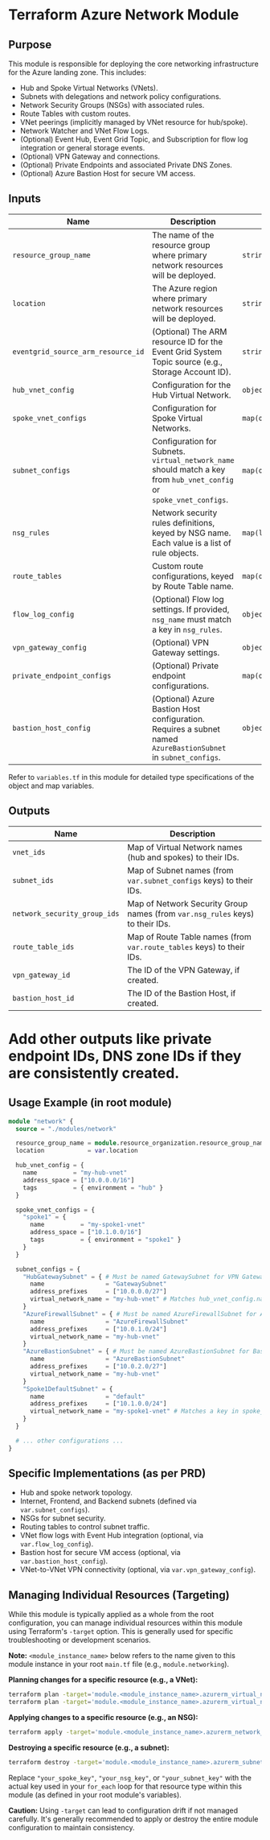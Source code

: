 # Terraform Azure Network Module

## Purpose

This module is responsible for deploying the core networking infrastructure for the Azure landing zone. This includes:
-   Hub and Spoke Virtual Networks (VNets).
-   Subnets with delegations and network policy configurations.
-   Network Security Groups (NSGs) with associated rules.
-   Route Tables with custom routes.
-   VNet peerings (implicitly managed by VNet resource for hub/spoke).
-   Network Watcher and VNet Flow Logs.
-   (Optional) Event Hub, Event Grid Topic, and Subscription for flow log integration or general storage events.
-   (Optional) VPN Gateway and connections.
-   (Optional) Private Endpoints and associated Private DNS Zones.
-   (Optional) Azure Bastion Host for secure VM access.

## Inputs

| Name                                 | Description                                                                                                | Type        | Default | Required |
| ------------------------------------ | ---------------------------------------------------------------------------------------------------------- | ----------- | ------- | :------: |
| `resource_group_name`                | The name of the resource group where primary network resources will be deployed.                             | `string`    |         |   yes    |
| `location`                           | The Azure region where primary network resources will be deployed.                                           | `string`    |         |   yes    |
| `eventgrid_source_arm_resource_id`   | (Optional) The ARM resource ID for the Event Grid System Topic source (e.g., Storage Account ID).            | `string`    | `null`  |    no    |
| `hub_vnet_config`                    | Configuration for the Hub Virtual Network.                                                                 | `object`    |         |   yes    |
| `spoke_vnet_configs`                 | Configuration for Spoke Virtual Networks.                                                                  | `map(object)` | `{}`    |    no    |
| `subnet_configs`                     | Configuration for Subnets. `virtual_network_name` should match a key from `hub_vnet_config` or `spoke_vnet_configs`. | `map(object)` | `{}`    |    no    |
| `nsg_rules`                          | Network security rules definitions, keyed by NSG name. Each value is a list of rule objects.               | `map(list(object))` | `{}`    |    no    |
| `route_tables`                       | Custom route configurations, keyed by Route Table name.                                                      | `map(object)` | `{}`    |    no    |
| `flow_log_config`                    | (Optional) Flow log settings. If provided, `nsg_name` must match a key in `nsg_rules`.                     | `object`    | `null`  |    no    |
| `vpn_gateway_config`                 | (Optional) VPN Gateway settings.                                                                           | `object`    | `null`  |    no    |
| `private_endpoint_configs`           | (Optional) Private endpoint configurations.                                                                | `map(object)` | `{}`    |    no    |
| `bastion_host_config`                | (Optional) Azure Bastion Host configuration. Requires a subnet named `AzureBastionSubnet` in `subnet_configs`. | `object`    | `null`  |    no    |

Refer to `variables.tf` in this module for detailed type specifications of the object and map variables.

## Outputs

| Name                         | Description                                                                 |
| ---------------------------- | --------------------------------------------------------------------------- |
| `vnet_ids`                   | Map of Virtual Network names (hub and spokes) to their IDs.                 |
| `subnet_ids`                 | Map of Subnet names (from `var.subnet_configs` keys) to their IDs.          |
| `network_security_group_ids` | Map of Network Security Group names (from `var.nsg_rules` keys) to their IDs. |
| `route_table_ids`            | Map of Route Table names (from `var.route_tables` keys) to their IDs.       |
| `vpn_gateway_id`             | The ID of the VPN Gateway, if created.                                      |
| `bastion_host_id`            | The ID of the Bastion Host, if created.                                     |
# Add other outputs like private endpoint IDs, DNS zone IDs if they are consistently created.

## Usage Example (in root module)

```terraform
module "network" {
  source = "./modules/network"

  resource_group_name = module.resource_organization.resource_group_names["network_rg_key"] # Key from resource_groups in resource_organization
  location            = var.location

  hub_vnet_config = {
    name          = "my-hub-vnet"
    address_space = ["10.0.0.0/16"]
    tags          = { environment = "hub" }
  }

  spoke_vnet_configs = {
    "spoke1" = {
      name          = "my-spoke1-vnet"
      address_space = ["10.1.0.0/16"]
      tags          = { environment = "spoke1" }
    }
  }

  subnet_configs = {
    "HubGatewaySubnet" = { # Must be named GatewaySubnet for VPN Gateway
      name                 = "GatewaySubnet"
      address_prefixes     = ["10.0.0.0/27"]
      virtual_network_name = "my-hub-vnet" # Matches hub_vnet_config.name
    }
    "AzureFirewallSubnet" = { # Must be named AzureFirewallSubnet for Azure Firewall
      name                 = "AzureFirewallSubnet"
      address_prefixes     = ["10.0.1.0/24"]
      virtual_network_name = "my-hub-vnet"
    }
    "AzureBastionSubnet" = { # Must be named AzureBastionSubnet for Bastion
      name                 = "AzureBastionSubnet"
      address_prefixes     = ["10.0.2.0/27"]
      virtual_network_name = "my-hub-vnet"
    }
    "Spoke1DefaultSubnet" = {
      name                 = "default"
      address_prefixes     = ["10.1.0.0/24"]
      virtual_network_name = "my-spoke1-vnet" # Matches a key in spoke_vnet_configs
    }
  }

  # ... other configurations ...
}
```

## Specific Implementations (as per PRD)
- Hub and spoke network topology.
- Internet, Frontend, and Backend subnets (defined via `var.subnet_configs`).
- NSGs for subnet security.
- Routing tables to control subnet traffic.
- VNet flow logs with Event Hub integration (optional, via `var.flow_log_config`).
- Bastion host for secure VM access (optional, via `var.bastion_host_config`).
- VNet-to-VNet VPN connectivity (optional, via `var.vpn_gateway_config`).

## Managing Individual Resources (Targeting)

While this module is typically applied as a whole from the root configuration, you can manage individual resources within this module using Terraform's `-target` option. This is generally used for specific troubleshooting or development scenarios.

**Note:** `<module_instance_name>` below refers to the name given to this module instance in your root `main.tf` file (e.g., `module.networking`).

**Planning changes for a specific resource (e.g., a VNet):**
```bash
terraform plan -target='module.<module_instance_name>.azurerm_virtual_network.hub'
terraform plan -target='module.<module_instance_name>.azurerm_virtual_network.spoke["your_spoke_key"]'
```

**Applying changes to a specific resource (e.g., an NSG):**
```bash
terraform apply -target='module.<module_instance_name>.azurerm_network_security_group.nsg["your_nsg_key"]'
```

**Destroying a specific resource (e.g., a subnet):**
```bash
terraform destroy -target='module.<module_instance_name>.azurerm_subnet.subnet["your_subnet_key"]'
```

Replace `"your_spoke_key"`, `"your_nsg_key"`, or `"your_subnet_key"` with the actual key used in your `for_each` loop for that resource type within this module (as defined in your root module's variables).

**Caution:** Using `-target` can lead to configuration drift if not managed carefully. It's generally recommended to apply or destroy the entire module configuration to maintain consistency.
